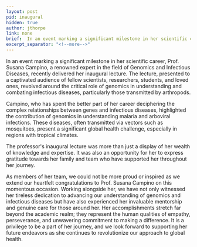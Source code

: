 ```yaml
---
layout: post
pid: inaugural
hidden: true
author: jthorpe
link: none
brief:  In an event marking a significant milestone in her scientific career, Prof. Susana Campino, a renowned expert in the field of Genomics and Infectious Diseases, recently delivered her inaugural lecture. The lecture, presented to a captivated audience of fellow scientists, researchers, students, and loved ones, revolved around the critical role of genomics in understanding and combating infectious diseases, particularly those transmitted by arthropods.
excerpt_separator: "<!--more-->"
---
```

In an event marking a significant milestone in her scientific career, Prof. Susana Campino, a renowned expert in the field of Genomics and Infectious Diseases, recently delivered her inaugural lecture. The lecture, presented to a captivated audience of fellow scientists, researchers, students, and loved ones, revolved around the critical role of genomics in understanding and combating infectious diseases, particularly those transmitted by arthropods.

Campino, who has spent the better part of her career deciphering the complex relationships between genes and infectious diseases, highlighted the contribution of genomics in understanding malaria and arboviral infections. These diseases, often transmitted via vectors such as mosquitoes, present a significant global health challenge, especially in regions with tropical climates.

The professor's inaugural lecture was more than just a display of her wealth of knowledge and expertise. It was also an opportunity for her to express gratitude towards her family and team who have supported her throughout her journey.

As members of her team, we could not be more proud or inspired as we extend our heartfelt congratulations to Prof. Susana Campino on this momentous occasion. Working alongside her, we have not only witnessed her tireless dedication to advancing our understanding of genomics and infectious diseases but have also experienced her invaluable mentorship and genuine care for those around her. Her accomplishments stretch far beyond the academic realm; they represent the human qualities of empathy, perseverance, and unwavering commitment to making a difference. It is a privilege to be a part of her journey, and we look forward to supporting her future endeavors as she continues to revolutionize our approach to global health.